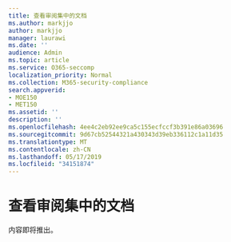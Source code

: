 ```yaml
---
title: 查看审阅集中的文档
ms.author: markjjo
author: markjjo
manager: laurawi
ms.date: ''
audience: Admin
ms.topic: article
ms.service: O365-seccomp
localization_priority: Normal
ms.collection: M365-security-compliance
search.appverid:
- MOE150
- MET150
ms.assetid: ''
description: ''
ms.openlocfilehash: 4ee4c2eb92ee9ca5c155ecfccf3b391e86a03696
ms.sourcegitcommit: 9d67cb52544321a430343d39eb336112c1a11d35
ms.translationtype: MT
ms.contentlocale: zh-CN
ms.lasthandoff: 05/17/2019
ms.locfileid: "34151874"
---
```

# <a name="view-documents-in-a-review-set"></a>查看审阅集中的文档

内容即将推出。